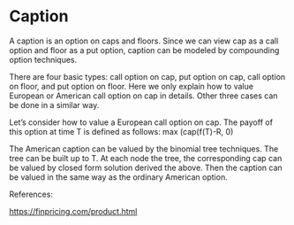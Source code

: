 # Caption

A caption is an option on caps and floors. Since we can view cap as a call option and floor as a put option, caption can be modeled by compounding option techniques.

There are four basic types: call option on cap, put option on cap, call option on floor, and put option on floor. Here we only explain how to value European or American call option on cap in details. Other three cases can be done in a similar way.

Let’s consider how to value a European call option on cap. The payoff of this option at time T is defined as follows:
  max (cap(f(T)-R, 0)
  
The American caption can be valued by the binomial tree techniques. The tree can be built up to T. At each node the tree, the corresponding cap can be valued by closed form solution derived the above. Then the caption can be valued in the same way as the ordinary American option.

References:

https://finpricing.com/product.html
